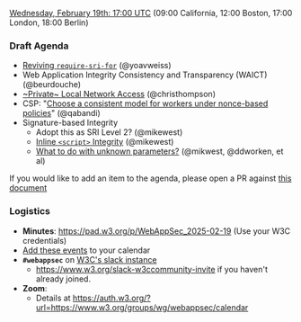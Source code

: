 [Wednesday, February 19th: 17:00 UTC](https://www.timeanddate.com/worldclock/fixedtime.html?iso=20250219T1700) (09:00 California, 12:00 Boston, 17:00 London, 18:00 Berlin)

### Draft Agenda

* [Reviving `require-sri-for`](https://github.com/w3c/webappsec-subresource-integrity/pull/129) (@yoavweiss)
* Web Application Integrity Consistency and Transparency (WAICT) (@beurdouche) 
* [~Private~ Local Network Access](https://github.com/explainers-by-googlers/local-network-access) (@christhompson)
* CSP: "[Choose a consistent model for workers under nonce-based policies](https://github.com/w3c/webappsec-csp/issues/375)" (@qabandi)
* Signature-based Integrity
  * Adopt this as SRI Level 2? (@mikewest)
  * [Inline `<script>` Integrity](https://github.com/mikewest/inline-integrity) (@mikewest)
  * [What to do with unknown parameters?](https://github.com/WICG/signature-based-sri/issues/38) (@mikwest, @ddworken, et al)

If you would like to add an item to the agenda, please open a PR against [this document](https://github.com/w3c/webappsec/new/main/meetings/2025/2025-02-19-agenda.md)

### Logistics

*   **Minutes**: <https://pad.w3.org/p/WebAppSec_2025-02-19> (Use your W3C credentials)
*   [Add these events](https://www.w3.org/groups/wg/webappsec/calendar#export) to your calendar
*   **`#webappsec`** on [W3C's slack instance](https://w3ccommunity.slack.com/)
    * <https://www.w3.org/slack-w3ccommunity-invite> if you haven't already joined.
*   **Zoom**:
    * Details at <https://auth.w3.org/?url=https://www.w3.org/groups/wg/webappsec/calendar>

